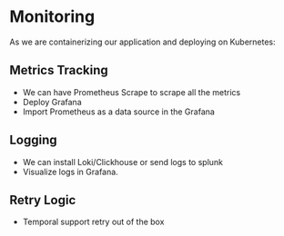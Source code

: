 # Monitoring

As we are containerizing our application and deploying on Kubernetes:

## Metrics Tracking 
* We can have Prometheus Scrape to scrape all the metrics
* Deploy Grafana
* Import Prometheus as a data source in the Grafana

## Logging
* We can install Loki/Clickhouse or send logs to splunk 
* Visualize logs in Grafana.

## Retry Logic
* Temporal support retry out of the box